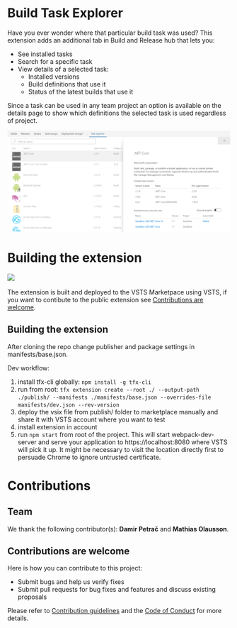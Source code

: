 # Build Task Explorer #
Have you ever wonder where that particular build task was used? This extension adds an additional tab in Build and Release hub that lets you:

- See installed tasks
- Search for a specific task
- View details of a selected task:
    - Installed versions
    - Build definitions that use it
    - Status of the latest builds that use it

Since a task can be used in any team project an option is available on the details page to show which definitions the selected task is used regardless of project.

![Installed task view with opened details](discovery/images/screenshot1.PNG)

# Building the extension #
![](https://solidify.visualstudio.com/_apis/public/build/definitions/430a0fc1-6d24-414b-9bef-8afa19eb4b15/29/badge)

The extension is built and deployed to the VSTS Marketpace using VSTS, if you want to contibute to the public extension see [Contributions are welcome](#contributions-are-welcome).

## Building the extension ##

After cloning the repo change publisher and package settings in manifests/base.json. 

Dev workflow:
1. install tfx-cli globally: ```npm install -g tfx-cli```
1. run from root: ```tfx extension create --root ./ --output-path ./publish/ --manifests ./manifests/base.json --overrides-file manifests/dev.json --rev-version```
1. deploy the vsix file from publish/ folder to marketplace manually and share it with VSTS account where you want to test
1. install extension in account
1. run ```npm start``` from root of the project. This will start webpack-dev-server and serve your application to https://localhost:8080 where VSTS will pick it up. It might be necessary to visit the location directly first to persuade Chrome to ignore untrusted certificate.

# Contributions #

## Team ##

We thank the following contributor(s): **Damir Petrač** and **Mathias Olausson**.

## Contributions are welcome ##

Here is how you can contribute to this project:  

- Submit bugs and help us verify fixes  
- Submit pull requests for bug fixes and features and discuss existing proposals   

Please refer to [Contribution guidelines](discovery/CONTRIBUTING.md) and the [Code of Conduct](discovery/CODE_OF_CONDUCT.md) for more details.
